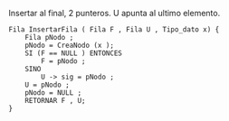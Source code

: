 Insertar al final, 2 punteros. U apunta al ultimo elemento.
~~~
Fila InsertarFila ( Fila F , Fila U , Tipo_dato x) {
	Fila pNodo ;
	pNodo = CreaNodo (x );
	SI (F == NULL ) ENTONCES
		F = pNodo ;
	SINO
		U -> sig = pNodo ;
	U = pNodo ;
	pNodo = NULL ;
	RETORNAR F , U;
}
~~~
